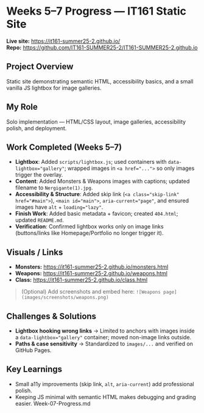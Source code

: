 # Weeks 5–7 Progress — IT161 Static Site

**Live site:** https://it161-summer25-2.github.io/  
**Repo:** https://github.com/IT161-SUMMER25-2/IT161-SUMMER25-2.github.io

## Project Overview
Static site demonstrating semantic HTML, accessibility basics, and a small vanilla JS lightbox for image galleries.

## My Role
Solo implementation — HTML/CSS layout, image galleries, accessibility polish, and deployment.

## Work Completed (Weeks 5–7)
- **Lightbox**: Added `scripts/lightbox.js`; used containers with `data-lightbox="gallery"`; wrapped images in `<a href="...">` so only images trigger the overlay.
- **Content**: Added Monsters & Weapons images with captions; updated filename to `Nergigante(1).jpg`.
- **Accessibility & Structure**: Added skip link (`<a class="skip-link" href="#main">`), `<main id="main">`, `aria-current="page"`, and ensured images have `alt` + `loading="lazy"`.
- **Finish Work**: Added basic metadata + favicon; created `404.html`; updated `README.md`.
- **Verification**: Confirmed lightbox works only on image links (buttons/links like Homepage/Portfolio no longer trigger it).

## Visuals / Links
- **Monsters:** https://it161-summer25-2.github.io/monsters.html  
- **Weapons:** https://it161-summer25-2.github.io/weapons.html  
- **Class:** https://it161-summer25-2.github.io/class.html

> (Optional) Add screenshots and embed here:
> `![Weapons page](images/screenshots/weapons.png)`

## Challenges & Solutions
- **Lightbox hooking wrong links** → Limited to anchors with images inside a `data-lightbox="gallery"` container; moved non-image links outside.
- **Paths & case sensitivity** → Standardized to `images/...` and verified on GitHub Pages.

## Key Learnings
- Small a11y improvements (skip link, `alt`, `aria-current`) add professional polish.
- Keeping JS minimal with semantic HTML makes debugging and grading easier.
Week-07-Progress.md
